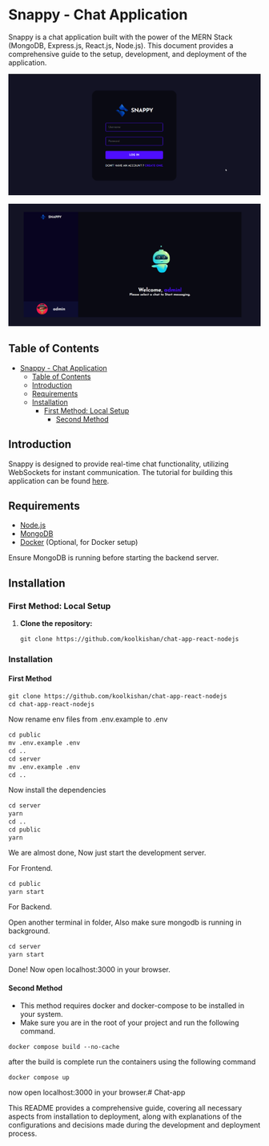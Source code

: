 # Snappy - Chat Application

Snappy is a chat application built with the power of the MERN Stack (MongoDB, Express.js, React.js, Node.js). This document provides a comprehensive guide to the setup, development, and deployment of the application.

![login page](./images/snappy_login.png)

![home page](./images/snappy.png)

## Table of Contents

- [Snappy - Chat Application](#snappy---chat-application)
  - [Table of Contents](#table-of-contents)
  - [Introduction](#introduction)
  - [Requirements](#requirements)
  - [Installation](#installation)
    - [First Method: Local Setup](#first-method-local-setup)
      - [Second Method](#second-method)

## Introduction

Snappy is designed to provide real-time chat functionality, utilizing WebSockets for instant communication. The tutorial for building this application can be found [here](https://www.youtube.com/watch?v=otaQKODEUFs).

## Requirements

- [Node.js](https://nodejs.org/en/download)
- [MongoDB](https://www.mongodb.com/docs/manual/administration/install-community/)
- [Docker](https://docs.docker.com/get-docker/) (Optional, for Docker setup)

Ensure MongoDB is running before starting the backend server.

## Installation

### First Method: Local Setup

1. **Clone the repository:**

   ```shell
   git clone https://github.com/koolkishan/chat-app-react-nodejs
### Installation

#### First Method
```shell
git clone https://github.com/koolkishan/chat-app-react-nodejs
cd chat-app-react-nodejs
```
Now rename env files from .env.example to .env
```shell
cd public
mv .env.example .env
cd ..
cd server
mv .env.example .env
cd ..
```

Now install the dependencies
```shell
cd server
yarn
cd ..
cd public
yarn
```
We are almost done, Now just start the development server.

For Frontend.
```shell
cd public
yarn start
```
For Backend.

Open another terminal in folder, Also make sure mongodb is running in background.
```shell
cd server
yarn start
```
Done! Now open localhost:3000 in your browser.

#### Second Method
- This method requires docker and docker-compose to be installed in your system.
- Make sure you are in the root of your project and run the following command.

```shell
docker compose build --no-cache
```
after the build is complete run the containers using the following command
```shell
docker compose up
```
now open localhost:3000 in your browser.#   C h a t - a p p 

This README provides a comprehensive guide, covering all necessary aspects from installation to deployment, along with explanations of the configurations and decisions made during the development and deployment process.
